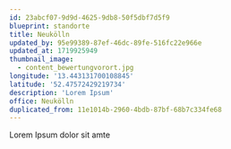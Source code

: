 ```yaml
---
id: 23abcf07-9d9d-4625-9db8-50f5dbf7d5f9
blueprint: standorte
title: Neukölln
updated_by: 95e99389-87ef-46dc-89fe-516fc22e966e
updated_at: 1719925949
thumbnail_image:
  - content_bewertungvorort.jpg
longitude: '13.443131700108845'
latitude: '52.47572429219734'
description: 'Lorem Ipsum'
office: Neukölln
duplicated_from: 11e1014b-2960-4bdb-87bf-68b7c334fe68
---
```

Lorem Ipsum dolor sit amte